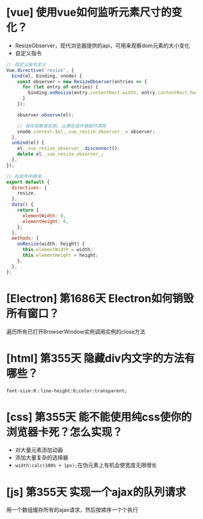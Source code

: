 # [vue] 使用vue如何监听元素尺寸的变化？

- ResizeObserver，现代浏览器提供的api，可用来观察dom元素的大小变化
- 自定义指令
```javascript
// 自定义指令定义
Vue.directive('resize', {
  bind(el, binding, vnode) {
    const observer = new ResizeObserver(entries => {
      for (let entry of entries) {
        binding.onResize(entry.contentRect.width, entry.contentRect.height);
      }
    });

    observer.observe(el);

    // 保存观察者实例，以便在组件销毁时清除
    vnode.context.$el._vue_resize_observer_ = observer;
  },
  unbind(el) {
    el._vue_resize_observer_.disconnect();
    delete el._vue_resize_observer_;
  },
});

// 在组件中使用
export default {
  directives: {
    resize,
  },
  data() {
    return {
      elementWidth: 0,
      elementHeight: 0,
    };
  },
  methods: {
    onResize(width, height) {
      this.elementWidth = width;
      this.elementHeight = height;
    },
  },
};

```

# [Electron] 第1686天 Electron如何销毁所有窗口？

遍历所有已打开BrowserWindow实例调用实例的close方法

# [html] 第355天 隐藏div内文字的方法有哪些？

`font-size:0；line-height:0;color:transparent;`

# [css] 第355天 能不能使用纯css使你的浏览器卡死？怎么实现？

- 对大量元素添加动画
- 添加大量复杂的选择器
- `width:calc(100% + 1px);`在伪元素上有机会使宽度无限增长

# [js] 第355天 实现一个ajax的队列请求

用一个数组缓存所有的ajax请求，然后按顺序一个个执行
